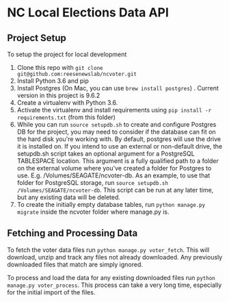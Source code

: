 # NC Local Elections Data API

## Project Setup

To setup the project for local development

1. Clone this repo with `git clone git@github.com:reesenewslab/ncvoter.git`
2. Install Python 3.6 and pip
3. Install Postgres (On Mac, you can use `brew install postgres`) . Current
   version in this project is 9.6.2
4. Create a virtualenv with Python 3.6.
5. Activate the virtualenv and install requirements using
   `pip install -r requirements.txt` (from this folder)
6. While you can run `source setupdb.sh` to create and configure Postgres DB
   for the project, you may need to consider if the database can fit on the
   hard disk you're working with. By default, postgres will use the drive it is
   installed on.  If you intend to use an external or non-default drive, the
   setupdb.sh script takes an optional argument for a PostgreSQL TABLESPACE
   location. This argument is a fully qualified path to a folder on the
   external volume where you've created a folder for Postgres to use. E.g.
   /Volumes/SEAGATE/ncvoter-db. As an example, to use that folder for
   PostgreSQL storage, run `source setupdb.sh /Volumes/SEAGATE/ncvoter-db`.
   This script can be run at any later time, but any existing data will be
   deleted.
7. To create the initially empty database tables, run `python manage.py
   migrate` inside the ncvoter folder where manage.py is.

## Fetching and Processing Data

To fetch the voter data files run `python manage.py voter_fetch`. This will download, unzip and track
any files not already downloaded. Any previously downloaded files that match are simply ignored.

To process and load the data for any existing downloaded files run `python manage.py voter_process`. This
process can take a very long time, especially for the initial import of the files.
